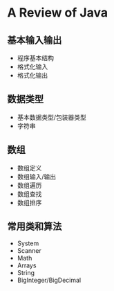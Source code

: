 # A Review of Java

## 基本输入输出
- 程序基本结构
- 格式化输入
- 格式化输出

## 数据类型
- 基本数据类型/包装器类型
- 字符串

## 数组
- 数组定义
- 数组输入/输出
- 数组遍历
- 数组查找
- 数组排序

## 常用类和算法
- System
- Scanner
- Math
- Arrays
- String
- BigInteger/BigDecimal



